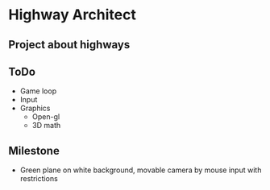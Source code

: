 # Highway Architect

## Project about highways

## ToDo
- Game loop
- Input
- Graphics
  - Open-gl
  - 3D math

## Milestone
- Green plane on white background, movable camera by mouse input with restrictions
